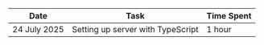 | Date          | Task                          | Time Spent |
|---------------|-------------------------------|------------|
| 24 July 2025  | Setting up server with TypeScript | 1 hour |
